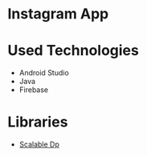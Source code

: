 # Instagram App
# Used Technologies
* Android Studio
* Java
* Firebase 

# Libraries
* [Scalable Dp](https://github.com/intuit/sdp)
